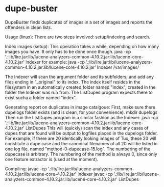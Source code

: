 # dupe-buster
DupeBuster finds duplicates of images in a set of images and reports the offenders in clean lists.

Usage (linux):
There are two steps involved: setup/indexing and search.

Index images (setup):
This operation takes a while, depending on how many images you have. It only has to be done once though.
java -cp '.:lib/lire.jar:lib/lucene-analyzers-common-4.10.2.jar:lib/lucene-core-4.10.2.jar' Indexer <path to folder of image catalogue>
for example:
java -cp '.:lib/lire.jar:lib/lucene-analyzers-common-4.10.2.jar:lib/lucene-core-4.10.2.jar' Indexer /var/images/

The Indexer will scan the argument folder and its subfolders, and add any files ending in "_original" to its index. The index itself resides in the filesystem in an automatically created folder named "index", created in the folder the Indexer was run from. The ListDupes program expects there to exist sucha a folder named "index".

Generating report on duplicates in image catalgoue:
First, make sure there dupelogs folder exists (and is clean, for your convenience).
mkdir dupelogs
Then run the ListDupes program in a similar fashion as the Indexer:
java -cp '.:lib/lire.jar:lib/lucene-analyzers-common-4.10.2.jar:lib/lucene-core-4.10.2.jar' ListDupes
This will (quickly) scan the index and any cases of dupes that are found will be output to logfiles placed in the dupelogs folder. For example, if there are 20 identically looking images of Tux, these 20 will constitute a dupe case and the canonical filenames of all 20 will be listed in one log file, named "method-0-dupecase-15.log". The numbering of the dupecase is arbitrary. The numbering of the method is always 0, since only one feature extractor is (used at the moment).


Compiling:
javac -cp '.:lib/lire.jar:lib/lucene-analyzers-common-4.10.2.jar:lib/lucene-core-4.10.2.jar' Indexer
javac -cp '.:lib/lire.jar:lib/lucene-analyzers-common-4.10.2.jar:lib/lucene-core-4.10.2.jar' ListDupes
